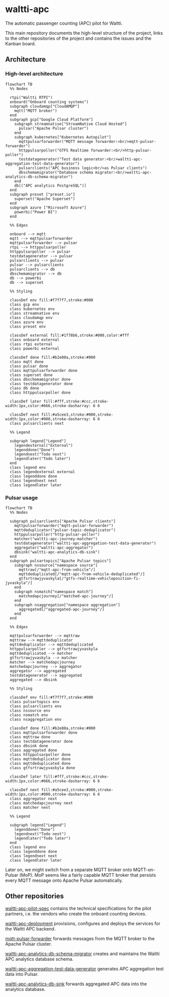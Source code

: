 # waltti-apc

The automatic passenger counting (APC) pilot for Waltti.

This main repository documents the high-level structure of the project, links to the other repositories of the project and contains the issues and the Kanban board.

## Architecture

### High-level architecture

```mermaid
flowchart TB
  %% Nodes

  rtpi("Waltti RTPI")
  onboard("Onboard counting systems")
  subgraph cloudamqp["CloudAMQP"]
    mqtt("MQTT broker")
  end
  subgraph gcp["Google Cloud Platform"]
    subgraph streamnative["StreamNative Cloud Hosted"]
      pulsar("Apache Pulsar cluster")
    end
    subgraph kubernetes["Kubernetes Autopilot"]
      mqttpulsarforwarder("MQTT message forwarder:<br/>mqtt-pulsar-forwarder")
      httppulsarpoller("GTFS Realtime forwarder:<br/>http-pulsar-poller")
      testdatagenerator("Test data generator:<br/>waltti-apc-aggregation-test-data-generator")
      pulsarclients("APC business logic<br/>as Pulsar clients")
      dbschemamigrator("Database schema migrator:<br/>waltti-apc-analytics-db-schema-migrator")
    end
    db[("APC analytics PostgreSQL")]
  end
  subgraph preset ["preset.io"]
    superset("Apache Superset")
  end
  subgraph azure ["Microsoft Azure"]
    powerbi("Power BI")
  end

  %% Edges

  onboard --> mqtt
  mqtt --> mqttpulsarforwarder
  mqttpulsarforwarder --> pulsar
  rtpi --> httppulsarpoller
  httppulsarpoller --> pulsar
  testdatagenerator --> pulsar
  pulsarclients --> pulsar
  pulsar --> pulsarclients
  pulsarclients --> db
  dbschemamigrator --> db
  db --> powerbi
  db --> superset

  %% Styling

  classDef env fill:#f7f7f7,stroke:#000
  class gcp env
  class kubernetes env
  class streamnative env
  class cloudamqp env
  class azure env
  class preset env

  classDef external fill:#1f78b6,stroke:#000,color:#fff
  class onboard external
  class rtpi external
  class powerbi external

  classDef done fill:#b2e08a,stroke:#000
  class mqtt done
  class pulsar done
  class mqttpulsarforwarder done
  class superset done
  class dbschemamigrator done
  class testdatagenerator done
  class db done
  class httppulsarpoller done

  classDef later fill:#fff,stroke:#ccc,stroke-width:1px,color:#666,stroke-dasharray: 6 6

  classDef next fill:#a5cee3,stroke:#000,stroke-width:1px,color:#000,stroke-dasharray: 6 6
  class pulsarclients next

  %% Legend

  subgraph legend["Legend"]
    legendexternal("External")
    legenddone("Done")
    legendnext("Todo next")
    legendlater("Todo later")
  end
  class legend env
  class legendexternal external
  class legenddone done
  class legendnext next
  class legendlater later
```

### Pulsar usage

```mermaid
flowchart TB
  %% Nodes

  subgraph pulsarclients["Apache Pulsar clients"]
    mqttpulsarforwarder("mqtt-pulsar-forwarder")
    mqttdeduplicator("pulsar-topic-deduplicator")
    httppulsarpoller("http-pulsar-poller")
    matcher("waltti-apc-journey-matcher")
    testdatagenerator("waltti-apc-aggregation-test-data-generator")
    aggregator("waltti-apc-aggregator")
    dbsink("waltti-apc-analytics-db-sink")
  end
  subgraph pulsartopics["Apache Pulsar topics"]
    subgraph nssource["namespace source"]
      mqttraw[/"mqtt-apc-from-vehicle"/]
      mqttdeduplicated[/"mqtt-apc-from-vehicle-deduplicated"/]
      gtfsrtrawjyvaskyla[/"gtfs-realtime-vehicleposition-fi-jyvaskyla"/]
    end
    subgraph nsmatch["namespace match"]
      matchedapcjourney[/"matched-apc-journey"/]
    end
    subgraph nsaggregation["namespace aggregation"]
      aggregated[/"aggregated-apc-journey"/]
    end
  end

  %% Edges

  mqttpulsarforwarder --> mqttraw
  mqttraw --> mqttdeduplicator
  mqttdeduplicator --> mqttdeduplicated
  httppulsarpoller --> gtfsrtrawjyvaskyla
  mqttdeduplicated --> matcher
  gtfsrtrawjyvaskyla --> matcher
  matcher --> matchedapcjourney
  matchedapcjourney --> aggregator
  aggregator --> aggregated
  testdatagenerator --> aggregated
  aggregated --> dbsink

  %% Styling

  classDef env fill:#f7f7f7,stroke:#000
  class pulsartopics env
  class pulsarclients env
  class nssource env
  class nsmatch env
  class nsaggregation env

  classDef done fill:#b2e08a,stroke:#000
  class mqttpulsarforwarder done
  class mqttraw done
  class testdatagenerator done
  class dbsink done
  class aggregated done
  class httppulsarpoller done
  class mqttdeduplicator done
  class mqttdeduplicated done
  class gtfsrtrawjyvaskyla done

  classDef later fill:#fff,stroke:#ccc,stroke-width:1px,color:#666,stroke-dasharray: 6 6

  classDef next fill:#a5cee3,stroke:#000,stroke-width:1px,color:#000,stroke-dasharray: 6 6
  class aggregator next
  class matchedapcjourney next
  class matcher next

  %% Legend

  subgraph legend["Legend"]
    legenddone("Done")
    legendnext("Todo next")
    legendlater("Todo later")
  end
  class legend env
  class legenddone done
  class legendnext next
  class legendlater later
```

Later on, we might switch from a separate MQTT broker onto MQTT-on-Pulsar (MoP).
MoP seems like a fairly capable MQTT broker that persists every MQTT message onto Apache Pulsar automatically.

## Other repositories

[waltti-apc-pilot-spec](https://github.com/tvv-lippu-ja-maksujarjestelma-oy/waltti-apc-pilot-spec) contains the technical specifications for the pilot partners, i.e. the vendors who create the onboard counting devices.

[waltti-apc-deployment](https://github.com/tvv-lippu-ja-maksujarjestelma-oy/waltti-apc-deployment) provisions, configures and deploys the services for the Waltti APC backend.

[mqtt-pulsar-forwarder](https://github.com/tvv-lippu-ja-maksujarjestelma-oy/mqtt-pulsar-forwarder) forwards messages from the MQTT broker to the Apache Pulsar cluster.

[waltti-apc-analytics-db-schema-migrator](https://github.com/tvv-lippu-ja-maksujarjestelma-oy/waltti-apc-analytics-db-schema-migrator) creates and maintains the Waltti APC analytics database schema.

[waltti-apc-aggregation-test-data-generator](https://github.com/tvv-lippu-ja-maksujarjestelma-oy/waltti-apc-aggregation-test-data-generator) generates APC aggregation test data into Pulsar.

[waltti-apc-analytics-db-sink](https://github.com/tvv-lippu-ja-maksujarjestelma-oy/waltti-apc-analytics-db-sink) forwards aggregated APC data into the analytics database.
